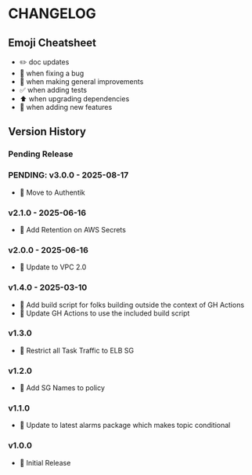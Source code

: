# CHANGELOG

## Emoji Cheatsheet
- :pencil2: doc updates
- :bug: when fixing a bug
- :rocket: when making general improvements
- :white_check_mark: when adding tests
- :arrow_up: when upgrading dependencies
- :tada: when adding new features

## Version History

### Pending Release

### PENDING: v3.0.0 - 2025-08-17

- :tada: Move to Authentik

### v2.1.0 - 2025-06-16

- :tada: Add Retention on AWS Secrets

### v2.0.0 - 2025-06-16

- :tada: Update to VPC 2.0

### v1.4.0 - 2025-03-10

- :tada: Add build script for folks building outside the context of GH Actions
- :rocket: Update GH Actions to use the included build script

### v1.3.0

- :rocket: Restrict all Task Traffic to ELB SG

### v1.2.0

- :rocket: Add SG Names to policy

### v1.1.0

- :rocket: Update to latest alarms package which makes topic conditional

### v1.0.0

- :rocket: Initial Release

